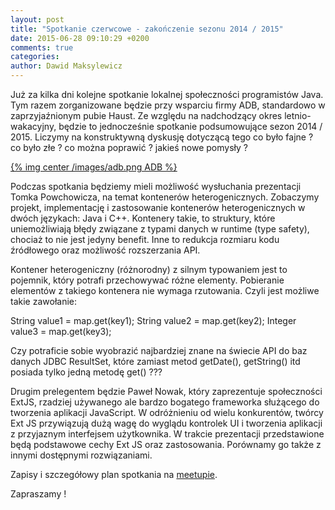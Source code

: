 ```yaml
---
layout: post
title: "Spotkanie czerwcowe - zakończenie sezonu 2014 / 2015"
date: 2015-06-28 09:10:29 +0200
comments: true
categories: 
author: Dawid Maksylewicz
---
```

Już za kilka dni kolejne spotkanie lokalnej społeczności programistów Java. Tym razem zorganizowane będzie przy wsparciu firmy ADB, standardowo w zaprzyjaźnionym pubie Haust. Ze względu na nadchodzący okres letnio-wakacyjny, będzie to jednocześnie spotkanie podsumowujące sezon 2014 / 2015. Liczymy na konstruktywną dyskusję dotyczącą tego co było fajne ? co było złe ? co można poprawić ? jakieś nowe pomysły ?

[{% img center /images/adb.png ADB %}](http://adbglobal.com)

<!-- more -->

Podczas spotkania będziemy mieli możliwość wysłuchania prezentacji Tomka Powchowicza, na temat kontenerów heterogenicznych. Zobaczymy projekt, implementację i zastosowanie kontenerów heterogenicznych w dwóch językach: Java i C++. Kontenery takie, to struktury, które uniemożliwiają błędy związane z typami danych w runtime (type safety), chociaż to nie jest jedyny benefit. Inne to redukcja rozmiaru kodu źródłowego oraz możliwość rozszerzania API.

Kontener heterogeniczny (różnorodny) z silnym typowaniem jest to pojemnik, który potrafi przechowywać różne elementy. Pobieranie elementów z takiego kontenera nie wymaga rzutowania. Czyli jest możliwe takie zawołanie: 

String value1 = map.get(key1); 
String value2 = map.get(key2); 
Integer value3 = map.get(key3); 

Czy potraficie sobie wyobrazić najbardziej znane na świecie API do baz danych JDBC ResultSet, które zamiast metod getDate(), getString() itd posiada tylko jedną metodę get() ??? 

Drugim prelegentem będzie Paweł Nowak, który zaprezentuje społeczności ExtJS, rzadziej używanego ale bardzo bogatego frameworka służącego do tworzenia aplikacji JavaScript. W odróżnieniu od wielu konkurentów, twórcy Ext JS przywiązują dużą wagę do wyglądu kontrolek UI i tworzenia aplikacji z przyjaznym interfejsem użytkownika. W trakcie prezentacji przedstawione będą podstawowe cechy Ext JS oraz zastosowania. Porównamy go także z innymi dostępnymi rozwiązaniami.

Zapisy i szczegółowy plan spotkania na <a href="http://www.meetup.com/Zielona-Gora-JUG/events/223022048/" target="_blank">meetupie</a>.

Zapraszamy !